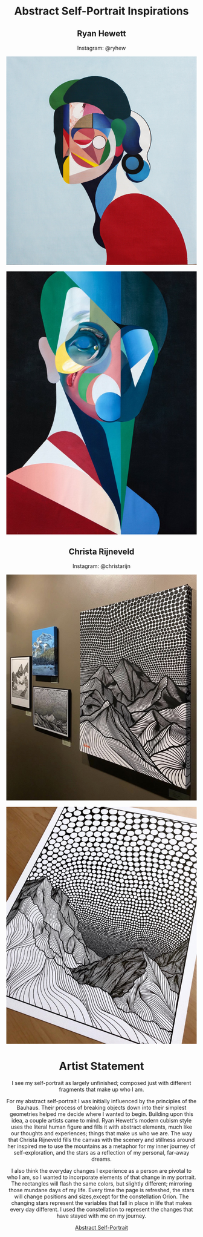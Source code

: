 <div align=center>

# Abstract Self-Portrait Inspirations

## Ryan Hewett
Instagram: @ryhew

![](https://github.com/TheOneAndOnlyStack/Vu_Stack_ART2210/raw/master/Projects/AbstractPortrait/p5/Image%20Folder/Untitled1_RyanHewett.jpg)

![](https://github.com/TheOneAndOnlyStack/Vu_Stack_ART2210/raw/master/Projects/AbstractPortrait/p5/Image%20Folder/Untitled2_RyanHewett.jpg)


## Christa Rijneveld
Instagram: @christarijn

![](https://github.com/TheOneAndOnlyStack/Vu_Stack_ART2210/raw/master/Projects/AbstractPortrait/p5/Image%20Folder/Christa%20Rijneveld2.jpg)

![](https://github.com/TheOneAndOnlyStack/Vu_Stack_ART2210/raw/master/Projects/AbstractPortrait/p5/Image%20Folder/Christa%20Rijneveld3.jpg)


# Artist Statement


I see my self-portrait as largely unfinished; composed just with different fragments that make up who I am. 

For my abstract self-portrait I was initially influenced by the principles of the Bauhaus. Their process of breaking objects down into their simplest geometries helped me decide where I wanted to begin. Building upon this idea, a couple artists came to mind. 
Ryan Hewett's modern cubism style uses the literal human figure and fills it with abstract elements, much like our thoughts and experiences; things that make us who we are. The way that Christa Rijneveld fills the canvas with the scenery and stillness around her inspired me to use the mountains as a metaphor for my inner journey of self-exploration, and the stars as a reflection of my personal, far-away dreams. 

I also think the everyday changes I experience as a person are pivotal to who I am, so I  wanted to incorporate elements of that change in my portrait. The rectangles will flash the same colors, but slightly different; mirroring those mundane days of my life. Every time the page is refreshed, the stars will change positions and sizes,except for the constellation Orion. The changing stars represent the variables that fall in place in life that makes every day different. I used the constellation to represent the changes that have stayed with me on my journey. 

[Abstract Self-Portrait](https://theoneandonlystack.github.io/Vu_Stack_ART2210//Projects/AbstractPortrait/p5/Project_Version_2.html)